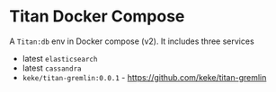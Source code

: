 # Titan Docker Compose
A `Titan:db` env in Docker compose (v2). It includes three services
* latest `elasticsearch`
* latest `cassandra` 
* `keke/titan-gremlin:0.0.1` - https://github.com/keke/titan-gremlin
